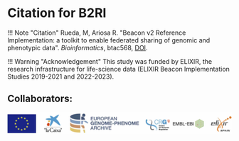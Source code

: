 # Citation for B2RI

!!! Note "Citation"
    Rueda, M, Ariosa R. "Beacon v2 Reference Implementation: a toolkit to enable federated sharing of genomic and phenotypic data". _Bioinformatics_, btac568, [DOI](https://doi.org/10.1093/bioinformatics/btac568).

!!! Warning "Acknowledgement"
    This study was funded by ELIXIR, the research infrastructure for life-science data (ELIXIR Beacon Implementation Studies 2019-2021 and 2022-2023).

## Collaborators:
![Footer](img/footer.jpg)

